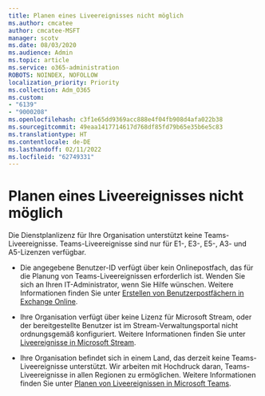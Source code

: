 ```yaml
---
title: Planen eines Liveereignisses nicht möglich
ms.author: cmcatee
author: cmcatee-MSFT
manager: scotv
ms.date: 08/03/2020
ms.audience: Admin
ms.topic: article
ms.service: o365-administration
ROBOTS: NOINDEX, NOFOLLOW
localization_priority: Priority
ms.collection: Adm_O365
ms.custom:
- "6139"
- "9000208"
ms.openlocfilehash: c3f1e65dd9369acc888e4f04fb908d4afa022b38
ms.sourcegitcommit: 49eaa1417714617d768df85fd79b65e35b6e5c83
ms.translationtype: HT
ms.contentlocale: de-DE
ms.lasthandoff: 02/11/2022
ms.locfileid: "62749331"
---
```

# <a name="unable-to-schedule-a-live-event"></a>Planen eines Liveereignisses nicht möglich

Die Dienstplanlizenz für Ihre Organisation unterstützt keine Teams-Liveereignisse. Teams-Liveereignisse sind nur für E1-, E3-, E5-, A3- und A5-Lizenzen verfügbar.

- Die angegebene Benutzer-ID verfügt über kein Onlinepostfach, das für die Planung von Teams-Liveereignissen erforderlich ist. Wenden Sie sich an Ihren IT-Administrator, wenn Sie Hilfe wünschen. Weitere Informationen finden Sie unter [Erstellen von Benutzerpostfächern in Exchange Online](https://docs.microsoft.com/exchange/recipients-in-exchange-online/create-user-mailboxes).

- Ihre Organisation verfügt über keine Lizenz für Microsoft Stream, oder der bereitgestellte Benutzer ist im Stream-Verwaltungsportal nicht ordnungsgemäß konfiguriert. Weitere Informationen finden Sie unter [Liveereignisse in Microsoft Stream](https://docs.microsoft.com/stream/live-event-overview).

- Ihre Organisation befindet sich in einem Land, das derzeit keine Teams-Liveereignisse unterstützt. Wir arbeiten mit Hochdruck daran, Teams-Liveereignisse in allen Regionen zu ermöglichen. Weitere Informationen finden Sie unter [Planen von Liveereignissen in Microsoft Teams](https://docs.microsoft.com/microsoftteams/teams-live-events/plan-for-teams-live-events).